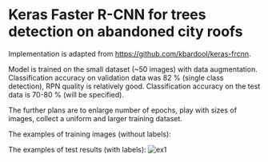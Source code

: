 # Keras Faster R-CNN for trees detection on abandoned city roofs

Implementation is adapted from https://github.com/kbardool/keras-frcnn.

Model is trained on the small dataset (~50 images) with data augmentation. Classification accuracy on validation data was 82 % (single class detection), RPN quality is relatively good. Classification accuracy on the test data is 70-80 % (will be specified).

The further plans are to enlarge number of epochs, play with sizes of images, collect a uniform and larger training dataset.

The examples of training images (without labels):

The examples of test results (with labels):
![ex1](https://photos.google.com/album/AF1QipMF3cAV9FVI9WSV98Ksy6Oax6FoataLJlmXdYdO/photo/AF1QipOofDeuENrhm3b2rNW0qAtFxq8Pn5X-eY9KBn6C)
